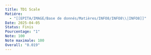 ```yaml
---
title: TD1 Scale
Matiére:
  - "[[EPITA/IMAGE/Base de donnés/Matières/INFO8/INFO8\\|INFO8]]"
Date: 2025-04-05
Status: Finis
Pourcentage: "1"
Note: 100
Note maximale: 100
Overall: "0.019"
---
```

